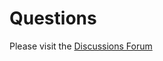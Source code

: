 # Questions

Please visit the [Discussions Forum](https://github.com/neuefische/questions/discussions)
